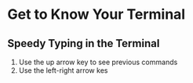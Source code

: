 # Get to Know Your Terminal

## Speedy Typing in the Terminal

1. Use the up arrow key to see previous commands
2. Use the left-right arrow kes 
<!--stackedit_data:
eyJoaXN0b3J5IjpbMjAwMDMwMTcwMF19
-->